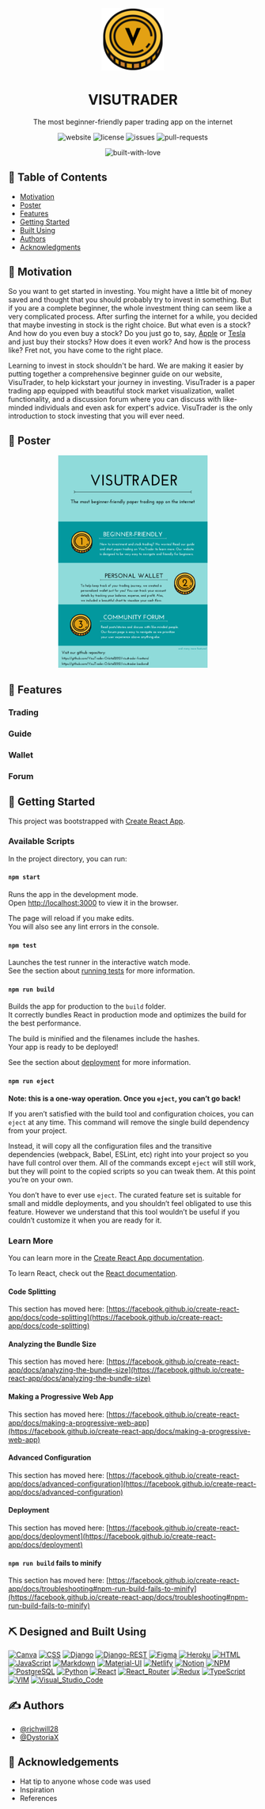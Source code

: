 <div align="center">
  <img
    alt="visutrader-logo"
    src="https://github.com/VisuTrader-Orbital2021/visutrader-frontend/blob/assets/images/logo.png"
    width=25%
    height=auto
  />
</div>

<h1 align="center">VISUTRADER</h1>

<p align="center">
  The most beginner-friendly paper trading app on the internet
</p>

<div align="center">

  ![website](https://img.shields.io/website?style=flat-square&url=https%3A%2F%2Fvisutrader.netlify.app)
  ![license](https://img.shields.io/github/license/VisuTrader-Orbital2021/visutrader-frontend?color=blue&style=flat-square)
  ![issues](https://img.shields.io/github/issues/VisuTrader-Orbital2021/visutrader-frontend?style=flat-square)
  ![pull-requests](https://img.shields.io/github/issues-pr/VisuTrader-Orbital2021/visutrader-frontend?style=flat-square)

</div>

<div align="center">

  ![built-with-love](https://forthebadge.com/images/badges/built-with-love.svg)

</div>

## 📝 Table of Contents
- [Motivation](#motivation)
- [Poster](#poster)
- [Features](#features)
- [Getting Started](#getting_started)
- [Built Using](#built_using)
- [Authors](#authors)
- [Acknowledgments](#acknowledgement)

## 🧐 Motivation <a name="motivation" />

So you want to get started in investing. You might have a little bit of money saved and thought that you should probably try to invest in something. But if you are a complete beginner, the whole investment thing can seem like a very complicated process. After surfing the internet for a while, you decided that maybe investing in stock is the right choice. But what even is a stock? And how do you even buy a stock? Do you just go to, say, [Apple](https://www.apple.com) or [Tesla](https://www.tesla.com) and just buy their stocks? How does it even work? And how is the process like? Fret not, you have come to the right place.

Learning to invest in stock shouldn't be hard. We are making it easier by putting together a comprehensive beginner guide on our website, VisuTrader, to help kickstart your journey in investing. VisuTrader is a paper trading app equipped with beautiful stock market visualization, wallet functionality, and a discussion forum where you can discuss with like-minded individuals and even ask for expert's advice. VisuTrader is the only introduction to stock investing that you will ever need.

## 📜 Poster <a name="poster" />

<div align="center">
  <img
    alt="visutrader-poster"
    src="https://github.com/VisuTrader-Orbital2021/visutrader-frontend/blob/assets/images/poster.png"
    width=60%
    height=auto
  />
</div>

## 💎 Features <a name="features" />

### Trading

### Guide

### Wallet

### Forum

## 🏁 Getting Started <a name="getting_started" />

This project was bootstrapped with [Create React App](https://github.com/facebook/create-react-app).

### Available Scripts

In the project directory, you can run:

#### `npm start`

Runs the app in the development mode.\
Open [http://localhost:3000](http://localhost:3000) to view it in the browser.

The page will reload if you make edits.\
You will also see any lint errors in the console.

#### `npm test`

Launches the test runner in the interactive watch mode.\
See the section about [running tests](https://facebook.github.io/create-react-app/docs/running-tests) for more information.

#### `npm run build`

Builds the app for production to the `build` folder.\
It correctly bundles React in production mode and optimizes the build for the best performance.

The build is minified and the filenames include the hashes.\
Your app is ready to be deployed!

See the section about [deployment](https://facebook.github.io/create-react-app/docs/deployment) for more information.

#### `npm run eject`

**Note: this is a one-way operation. Once you `eject`, you can’t go back!**

If you aren’t satisfied with the build tool and configuration choices, you can `eject` at any time. This command will remove the single build dependency from your project.

Instead, it will copy all the configuration files and the transitive dependencies (webpack, Babel, ESLint, etc) right into your project so you have full control over them. All of the commands except `eject` will still work, but they will point to the copied scripts so you can tweak them. At this point you’re on your own.

You don’t have to ever use `eject`. The curated feature set is suitable for small and middle deployments, and you shouldn’t feel obligated to use this feature. However we understand that this tool wouldn’t be useful if you couldn’t customize it when you are ready for it.

### Learn More

You can learn more in the [Create React App documentation](https://facebook.github.io/create-react-app/docs/getting-started).

To learn React, check out the [React documentation](https://reactjs.org/).

#### Code Splitting

This section has moved here: [https://facebook.github.io/create-react-app/docs/code-splitting](https://facebook.github.io/create-react-app/docs/code-splitting)

#### Analyzing the Bundle Size

This section has moved here: [https://facebook.github.io/create-react-app/docs/analyzing-the-bundle-size](https://facebook.github.io/create-react-app/docs/analyzing-the-bundle-size)

#### Making a Progressive Web App

This section has moved here: [https://facebook.github.io/create-react-app/docs/making-a-progressive-web-app](https://facebook.github.io/create-react-app/docs/making-a-progressive-web-app)

#### Advanced Configuration

This section has moved here: [https://facebook.github.io/create-react-app/docs/advanced-configuration](https://facebook.github.io/create-react-app/docs/advanced-configuration)

#### Deployment

This section has moved here: [https://facebook.github.io/create-react-app/docs/deployment](https://facebook.github.io/create-react-app/docs/deployment)

#### `npm run build` fails to minify

This section has moved here: [https://facebook.github.io/create-react-app/docs/troubleshooting#npm-run-build-fails-to-minify](https://facebook.github.io/create-react-app/docs/troubleshooting#npm-run-build-fails-to-minify)

## ⛏️ Designed and Built Using <a name="built_using" />
[![Canva](https://img.shields.io/badge/Canva-%2300C4CC.svg?&style=for-the-badge&logo=Canva&logoColor=white)](https://www.canva.com/)
[![CSS](https://img.shields.io/badge/CSS-239120?&style=for-the-badge&logo=css3&logoColor=white)](https://www.w3.org/TR/CSS/#css)
[![Django](https://img.shields.io/badge/Django-092E20?style=for-the-badge&logo=django&logoColor=green)](https://www.djangoproject.com/)
[![Django-REST](https://img.shields.io/badge/DJANGO-REST-ff1709?style=for-the-badge&logo=django&logoColor=white&color=ff1709&labelColor=gray)](https://www.django-rest-framework.org/)
[![Figma](https://img.shields.io/badge/Figma-F24E1E?style=for-the-badge&logo=figma&logoColor=white)](https://www.figma.com/)
[![Heroku](https://img.shields.io/badge/Heroku-430098?style=for-the-badge&logo=heroku&logoColor=white)](https://www.heroku.com/)
[![HTML](https://img.shields.io/badge/HTML-E34F26?style=for-the-badge&logo=html5&logoColor=white)](https://html.spec.whatwg.org/)
[![JavaScript](https://img.shields.io/badge/JavaScript-F7DF1E?style=for-the-badge&logo=javascript&logoColor=black)](https://www.javascript.com/)
[![Markdown](https://img.shields.io/badge/Markdown-000000?style=for-the-badge&logo=markdown&logoColor=white)](https://daringfireball.net/projects/markdown/)
[![Material-UI](https://img.shields.io/badge/Material--UI-0081CB?style=for-the-badge&logo=material-ui&logoColor=white)](https://material-ui.com/)
[![Netlify](https://img.shields.io/badge/Netlify-00C7B7?style=for-the-badge&logo=netlify&logoColor=white)](https://www.netlify.com/)
[![Notion](https://img.shields.io/badge/Notion-000000?style=for-the-badge&logo=notion&logoColor=white)](https://www.notion.so/)
[![NPM](https://img.shields.io/badge/npm-CB3837?style=for-the-badge&logo=npm&logoColor=white)](https://www.npmjs.com/)
[![PostgreSQL](https://img.shields.io/badge/PostgreSQL-316192?style=for-the-badge&logo=postgresql&logoColor=white)](https://www.postgresql.org/)
[![Python](https://img.shields.io/badge/Python-FFD43B?style=for-the-badge&logo=python&logoColor=darkgreen)](https://www.python.org/)
[![React](https://img.shields.io/badge/React-20232A?style=for-the-badge&logo=react&logoColor=61DAFB)](https://reactjs.org/)
[![React_Router](https://img.shields.io/badge/React_Router-CA4245?style=for-the-badge&logo=react-router&logoColor=white)](https://reactrouter.com/)
[![Redux](https://img.shields.io/badge/Redux-593D88?style=for-the-badge&logo=redux&logoColor=white)](https://redux.js.org/)
[![TypeScript](https://img.shields.io/badge/TypeScript-007ACC?style=for-the-badge&logo=typescript&logoColor=white)](https://www.typescriptlang.org/)
[![VIM](https://img.shields.io/badge/VIM-%2311AB00.svg?&style=for-the-badge&logo=vim&logoColor=white)](https://www.vim.org/)
[![Visual_Studio_Code](https://img.shields.io/badge/Visual_Studio_Code-0078D4?style=for-the-badge&logo=visual%20studio%20code&logoColor=white)](https://code.visualstudio.com/)

## ✍️ Authors <a name="authors" />
- [@richwill28](https://github.com/richwill28)
- [@DystoriaX](https://github.com/DystoriaX)

## 🎉 Acknowledgements <a name="acknowledgement" />
- Hat tip to anyone whose code was used
- Inspiration
- References
